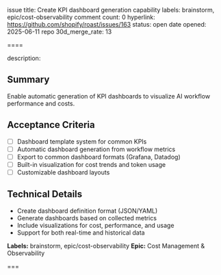 issue title: Create KPI dashboard generation capability
labels: brainstorm, epic/cost-observability
comment count: 0
hyperlink: https://github.com/shopify/roast/issues/163
status: open
date opened: 2025-06-11
repo 30d_merge_rate: 13

====

description:
## Summary
Enable automatic generation of KPI dashboards to visualize AI workflow performance and costs.

## Acceptance Criteria
- [ ] Dashboard template system for common KPIs
- [ ] Automatic dashboard generation from workflow metrics
- [ ] Export to common dashboard formats (Grafana, Datadog)
- [ ] Built-in visualization for cost trends and token usage
- [ ] Customizable dashboard layouts

## Technical Details
- Create dashboard definition format (JSON/YAML)
- Generate dashboards based on collected metrics
- Include visualizations for cost, performance, and usage
- Support for both real-time and historical data

**Labels:** brainstorm, epic/cost-observability
**Epic:** Cost Management & Observability

===
